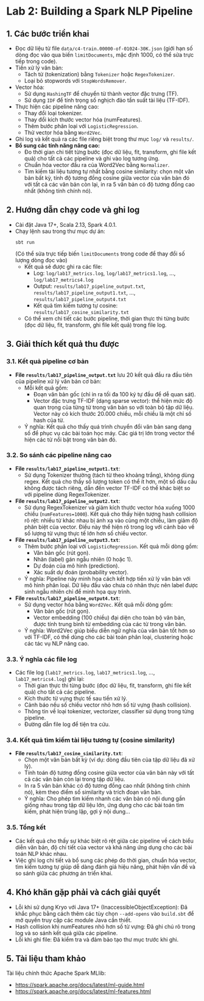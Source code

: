 # Lab 2: Building a Spark NLP Pipeline

## 1. Các bước triển khai

- Đọc dữ liệu từ file `data/c4-train.00000-of-01024-30K.json` (giới hạn số dòng đọc vào qua biến `limitDocuments`, mặc định 1000, có thể sửa trực tiếp trong code).
- Tiền xử lý văn bản:
  - Tách từ (tokenization) bằng `Tokenizer` hoặc `RegexTokenizer`.
  - Loại bỏ stopwords với `StopWordsRemover`.
- Vector hóa:
  - Sử dụng `HashingTF` để chuyển từ thành vector đặc trưng (TF).
  - Sử dụng `IDF` để tính trọng số nghịch đảo tần suất tài liệu (TF-IDF).
- Thực hiện các pipeline nâng cao:
  - Thay đổi loại tokenizer.
  - Thay đổi kích thước vector hóa (numFeatures).
  - Thêm bước phân loại với `LogisticRegression`.
  - Thử vector hóa bằng `Word2Vec`.
- Ghi log và kết quả ra các file riêng biệt trong thư mục `log/` và `results/`.
- **Bổ sung các tính năng nâng cao:**
  - Đo thời gian chi tiết từng bước (đọc dữ liệu, fit, transform, ghi file kết quả) cho tất cả các pipeline và ghi vào log tương ứng.
  - Chuẩn hóa vector đầu ra của Word2Vec bằng `Normalizer`.
  - Tìm kiếm tài liệu tương tự nhất bằng cosine similarity: chọn một văn bản bất kỳ, tính độ tương đồng cosine giữa vector của văn bản đó với tất cả các văn bản còn lại, in ra 5 văn bản có độ tương đồng cao nhất (không tính chính nó).

## 2. Hướng dẫn chạy code và ghi log

- Cài đặt Java 17+, Scala 2.13, Spark 4.0.1.
- Chạy lệnh sau trong thư mục dự án:
  ```
  sbt run
  ```
  (Có thể sửa trực tiếp biến `limitDocuments` trong code để thay đổi số lượng dòng đọc vào)
  - Kết quả sẽ được ghi ra các file:
    - Log: `log/lab17_metrics.log`, `log/lab17_metrics1.log`, ..., `log/lab17_metrics4.log`
    - Output: `results/lab17_pipeline_output.txt`, `results/lab17_pipeline_output1.txt`, ..., `results/lab17_pipeline_output4.txt`
    - Kết quả tìm kiếm tương tự cosine: `results/lab17_cosine_similarity.txt`
  - Có thể xem chi tiết các bước pipeline, thời gian thực thi từng bước (đọc dữ liệu, fit, transform, ghi file kết quả) trong file log.

## 3. Giải thích kết quả thu được

### 3.1. Kết quả pipeline cơ bản

- **File `results/lab17_pipeline_output.txt`** lưu 20 kết quả đầu ra đầu tiên của pipeline xử lý văn bản cơ bản:
  - Mỗi kết quả gồm:
    - Đoạn văn bản gốc (chỉ in ra tối đa 100 ký tự đầu để dễ quan sát).
    - Vector đặc trưng TF-IDF (dạng sparse vector): thể hiện mức độ quan trọng của từng từ trong văn bản so với toàn bộ tập dữ liệu. Vector này có kích thước 20.000 chiều, mỗi chiều là một chỉ số hash của từ.
  - Ý nghĩa: Kết quả cho thấy quá trình chuyển đổi văn bản sang dạng số để phục vụ các bài toán học máy. Các giá trị lớn trong vector thể hiện các từ nổi bật trong văn bản đó.

### 3.2. So sánh các pipeline nâng cao

- **File `results/lab17_pipeline_output1.txt`**:
  - Sử dụng Tokenizer thường (tách từ theo khoảng trắng), không dùng regex. Kết quả cho thấy số lượng token có thể ít hơn, một số dấu câu không được tách riêng, dẫn đến vector TF-IDF có thể khác biệt so với pipeline dùng RegexTokenizer.
- **File `results/lab17_pipeline_output2.txt`**:
  - Sử dụng RegexTokenizer và giảm kích thước vector hóa xuống 1000 chiều (`numFeatures=1000`). Kết quả cho thấy hiện tượng hash collision rõ rệt: nhiều từ khác nhau bị ánh xạ vào cùng một chiều, làm giảm độ phân biệt của vector. Điều này thể hiện rõ trong log với cảnh báo về số lượng từ vựng thực tế lớn hơn số chiều vector.
- **File `results/lab17_pipeline_output3.txt`**:
  - Thêm bước phân loại với `LogisticRegression`. Kết quả mỗi dòng gồm:
    - Văn bản gốc (rút gọn).
    - Nhãn (label) gán ngẫu nhiên (0 hoặc 1).
    - Dự đoán của mô hình (prediction).
    - Xác suất dự đoán (probability vector).
  - Ý nghĩa: Pipeline này minh họa cách kết hợp tiền xử lý văn bản với mô hình phân loại. Dữ liệu đầu vào chưa có nhãn thực nên label được sinh ngẫu nhiên chỉ để minh họa quy trình.
- **File `results/lab17_pipeline_output4.txt`**:
  - Sử dụng vector hóa bằng `Word2Vec`. Kết quả mỗi dòng gồm:
    - Văn bản gốc (rút gọn).
    - Vector embedding (100 chiều) đại diện cho toàn bộ văn bản, được tính trung bình từ embedding của các từ trong văn bản.
  - Ý nghĩa: Word2Vec giúp biểu diễn ngữ nghĩa của văn bản tốt hơn so với TF-IDF, có thể dùng cho các bài toán phân loại, clustering hoặc các tác vụ NLP nâng cao.

### 3.3. Ý nghĩa các file log

- Các file log (`lab17_metrics.log`, `lab17_metrics1.log`, ..., `lab17_metrics4.log`) ghi lại:
  - Thời gian thực thi từng bước (đọc dữ liệu, fit, transform, ghi file kết quả) cho tất cả các pipeline.
  - Kích thước từ vựng thực tế sau tiền xử lý.
  - Cảnh báo nếu số chiều vector nhỏ hơn số từ vựng (hash collision).
  - Thông tin về loại tokenizer, vectorizer, classifier sử dụng trong từng pipeline.
  - Đường dẫn file log để tiện tra cứu.

### 3.4. Kết quả tìm kiếm tài liệu tương tự (cosine similarity)

- **File `results/lab17_cosine_similarity.txt`**:
  - Chọn một văn bản bất kỳ (ví dụ: dòng đầu tiên của tập dữ liệu đã xử lý).
  - Tính toán độ tương đồng cosine giữa vector của văn bản này với tất cả các văn bản còn lại trong tập dữ liệu.
  - In ra 5 văn bản khác có độ tương đồng cao nhất (không tính chính nó), kèm theo điểm số similarity và trích đoạn văn bản.
  - Ý nghĩa: Cho phép tìm kiếm nhanh các văn bản có nội dung gần giống nhau trong tập dữ liệu lớn, ứng dụng cho các bài toán tìm kiếm, phát hiện trùng lặp, gợi ý nội dung...

### 3.5. Tổng kết

- Các kết quả cho thấy sự khác biệt rõ rệt giữa các pipeline về cách biểu diễn văn bản, độ chi tiết của vector và khả năng ứng dụng cho các bài toán NLP khác nhau.
- Việc ghi log chi tiết và bổ sung các phép đo thời gian, chuẩn hóa vector, tìm kiếm tương tự giúp dễ dàng đánh giá hiệu năng, phát hiện vấn đề và so sánh giữa các phương án triển khai.

## 4. Khó khăn gặp phải và cách giải quyết

- Lỗi khi sử dụng Kryo với Java 17+ (InaccessibleObjectException): Đã khắc phục bằng cách thêm các tùy chọn `--add-opens` vào `build.sbt` để mở quyền truy cập các module Java cần thiết.
- Hash collision khi numFeatures nhỏ hơn số từ vựng: Đã ghi chú rõ trong log và so sánh kết quả giữa các pipeline.
- Lỗi khi ghi file: Đã kiểm tra và đảm bảo tạo thư mục trước khi ghi.

## 5. Tài liệu tham khảo

Tài liệu chính thức Apache Spark MLlib:

- https://spark.apache.org/docs/latest/ml-guide.html
- https://spark.apache.org/docs/latest/ml-features.html
